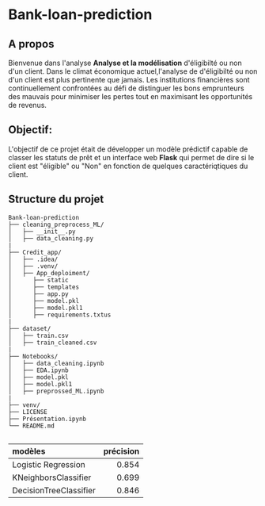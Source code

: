 # Bank-loan-prediction

## A propos 
Bienvenue dans l'analyse **Analyse et la modélisation** d'éligibilté ou non d'un client. Dans le climat économique actuel,l'analyse de d'éligibilté ou non d'un client est plus pertinente que jamais. Les institutions financières sont continuellement confrontées au défi de distinguer les bons emprunteurs des mauvais pour minimiser les pertes tout en maximisant les opportunités de revenus.


## Objectif:

L'objectif de ce projet était de développer un modèle prédictif capable de classer les statuts de prêt et un interface web **Flask** qui permet de dire si le client est "éligible" ou "Non"  en fonction de quelques caractériqtiques du client.

## Structure du projet
```
Bank-loan-prediction
├── cleaning_preprocess_ML/
│   ├── __init__.py
│   ├── data_cleaning.py
|
├── Credit_app/
│   ├── .idea/
│   ├── .venv/
│   ├── App_deploiment/
│      ├── static 
│      ├── templates
│      ├── app.py
│      ├── model.pkl
│      ├── model.pkl1
│      ├── requirements.txtus
|
├── dataset/
│   ├── train.csv
│   ├── train_cleaned.csv
|
├── Notebooks/
│   ├── data_cleaning.ipynb
│   ├── EDA.ipynb
│   ├── model.pkl
│   ├── model.pkl1
│   ├── preprossed_ML.ipynb
|
├── venv/
├── LICENSE
├── Présentation.ipynb
└── README.md
```  


## 

| modèles                |   précision |
|:-----------------------|------------:|
| Logistic Regression    |       0.854 |
| KNeighborsClassifier   |       0.699 |
| DecisionTreeClassifier |       0.846 |